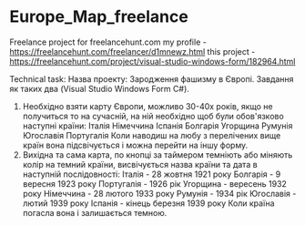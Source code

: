 # Europe_Map_freelance
Freelance project for freelancehunt.com 
my profile - https://freelancehunt.com/freelancer/d1mnewz.html
this project - https://freelancehunt.com/project/visual-studio-windows-form/182964.html


Technical task:
Назва проекту: Зародження фашизму в Європі. Завдання як таких два (Visual
Studio Windows Form C#).
1. Необхідно взяти карту Європи, можливо 30-40х років, якщо не получиться
то на сучасній, на ній необхідно щоб були обов'язково наступні країни:
Італія
Німеччина
Іспанія
Болгарія
Угорщина
Румунія
Югославія
Португалія
 Коли наводиш на любу з перелічених вище країн вона підсвічується і можна
перейти на іншу форму.
2. Вихідна та сама карта, по кнопці за таймером темніють або міняють колір
на темний країни, висвічується назва країни та дата  в наступній
послідовності:
Італія - 28 жовтня 1921 року
Болгарія - 9 вересня 1923 року
Португалія - 1926 рік
Угорщина - вересень 1932 року
Німеччина - 28 лютого 1933 року
Румунія - 1934 рік
Югославія - лютий 1939 року
Іспанія - кінець березня 1939 року
Коли країна погасла вона і залишається темною.
